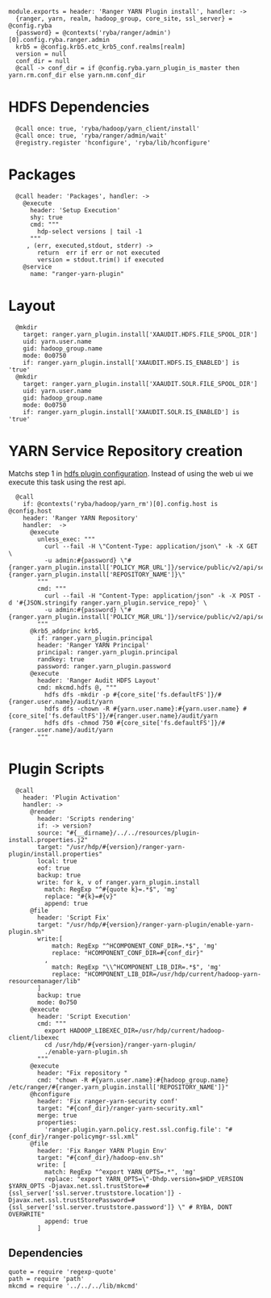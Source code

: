 
    module.exports = header: 'Ranger YARN Plugin install', handler: ->
      {ranger, yarn, realm, hadoop_group, core_site, ssl_server} = @config.ryba
      {password} = @contexts('ryba/ranger/admin')[0].config.ryba.ranger.admin
      krb5 = @config.krb5.etc_krb5_conf.realms[realm]
      version = null
      conf_dir = null
      @call -> conf_dir = if @config.ryba.yarn_plugin_is_master then yarn.rm.conf_dir else yarn.nm.conf_dir

# HDFS Dependencies

      @call once: true, 'ryba/hadoop/yarn_client/install'
      @call once: true, 'ryba/ranger/admin/wait'
      @registry.register 'hconfigure', 'ryba/lib/hconfigure'

# Packages

      @call header: 'Packages', handler: ->
        @execute
          header: 'Setup Execution'
          shy: true
          cmd: """
            hdp-select versions | tail -1
          """
         , (err, executed,stdout, stderr) ->
            return  err if err or not executed
            version = stdout.trim() if executed
        @service
          name: "ranger-yarn-plugin"

# Layout

      @mkdir
        target: ranger.yarn_plugin.install['XAAUDIT.HDFS.FILE_SPOOL_DIR']
        uid: yarn.user.name
        gid: hadoop_group.name
        mode: 0o0750
        if: ranger.yarn_plugin.install['XAAUDIT.HDFS.IS_ENABLED'] is 'true'
      @mkdir
        target: ranger.yarn_plugin.install['XAAUDIT.SOLR.FILE_SPOOL_DIR']
        uid: yarn.user.name
        gid: hadoop_group.name
        mode: 0o0750
        if: ranger.yarn_plugin.install['XAAUDIT.SOLR.IS_ENABLED'] is 'true'

# YARN Service Repository creation
Matchs step 1 in [hdfs plugin configuration][yarn-plugin]. Instead of using the web ui
we execute this task using the rest api.

      @call 
        if: @contexts('ryba/hadoop/yarn_rm')[0].config.host is @config.host 
        header: 'Ranger YARN Repository'
        handler:  ->
          @execute
            unless_exec: """
              curl --fail -H \"Content-Type: application/json\" -k -X GET  \
              -u admin:#{password} \"#{ranger.yarn_plugin.install['POLICY_MGR_URL']}/service/public/v2/api/service/name/#{ranger.yarn_plugin.install['REPOSITORY_NAME']}\"
            """
            cmd: """
              curl --fail -H "Content-Type: application/json" -k -X POST -d '#{JSON.stringify ranger.yarn_plugin.service_repo}' \
              -u admin:#{password} \"#{ranger.yarn_plugin.install['POLICY_MGR_URL']}/service/public/v2/api/service/\"
            """
          @krb5_addprinc krb5,
            if: ranger.yarn_plugin.principal
            header: 'Ranger YARN Principal'
            principal: ranger.yarn_plugin.principal
            randkey: true
            password: ranger.yarn_plugin.password
          @execute
            header: 'Ranger Audit HDFS Layout'
            cmd: mkcmd.hdfs @, """
              hdfs dfs -mkdir -p #{core_site['fs.defaultFS']}/#{ranger.user.name}/audit/yarn
              hdfs dfs -chown -R #{yarn.user.name}:#{yarn.user.name} #{core_site['fs.defaultFS']}/#{ranger.user.name}/audit/yarn
              hdfs dfs -chmod 750 #{core_site['fs.defaultFS']}/#{ranger.user.name}/audit/yarn
            """

# Plugin Scripts 

      @call 
        header: 'Plugin Activation'
        handler: ->
          @render
            header: 'Scripts rendering'
            if: -> version?
            source: "#{__dirname}/../../resources/plugin-install.properties.j2"
            target: "/usr/hdp/#{version}/ranger-yarn-plugin/install.properties"
            local: true
            eof: true
            backup: true
            write: for k, v of ranger.yarn_plugin.install
              match: RegExp "^#{quote k}=.*$", 'mg'
              replace: "#{k}=#{v}"
              append: true
          @file
            header: 'Script Fix'
            target: "/usr/hdp/#{version}/ranger-yarn-plugin/enable-yarn-plugin.sh"
            write:[
                match: RegExp "^HCOMPONENT_CONF_DIR=.*$", 'mg'
                replace: "HCOMPONENT_CONF_DIR=#{conf_dir}"
              ,
                match: RegExp "\\^HCOMPONENT_LIB_DIR=.*$", 'mg'
                replace: "HCOMPONENT_LIB_DIR=/usr/hdp/current/hadoop-yarn-resourcemanager/lib"
            ]
            backup: true
            mode: 0o750
          @execute
            header: 'Script Execution'
            cmd: """
              export HADOOP_LIBEXEC_DIR=/usr/hdp/current/hadoop-client/libexec
              cd /usr/hdp/#{version}/ranger-yarn-plugin/
              ./enable-yarn-plugin.sh
            """
          @execute
            header: "Fix repository "
            cmd: "chown -R #{yarn.user.name}:#{hadoop_group.name} /etc/ranger/#{ranger.yarn_plugin.install['REPOSITORY_NAME']}"
          @hconfigure
            header: 'Fix ranger-yarn-security conf'
            target: "#{conf_dir}/ranger-yarn-security.xml"
            merge: true
            properties:
              'ranger.plugin.yarn.policy.rest.ssl.config.file': "#{conf_dir}/ranger-policymgr-ssl.xml"
          @file
            header: 'Fix Ranger YARN Plugin Env'
            target: "#{conf_dir}/hadoop-env.sh"
            write: [
              match: RegExp "^export YARN_OPTS=.*", 'mg'
              replace: "export YARN_OPTS=\"-Dhdp.version=$HDP_VERSION $YARN_OPTS -Djavax.net.ssl.trustStore=#{ssl_server['ssl.server.truststore.location']} -Djavax.net.ssl.trustStorePassword=#{ssl_server['ssl.server.truststore.password']} \" # RYBA, DONT OVERWRITE"
              append: true
            ]

## Dependencies

    quote = require 'regexp-quote'
    path = require 'path'
    mkcmd = require '../../../lib/mkcmd'

[yarn-plugin]:(https://docs.hortonworks.com/HDPDocuments/HDP2/HDP-2.4.0/bk_installing_manually_book/content/installing_ranger_plugins.html#installing_ranger_yarn_plugin)
